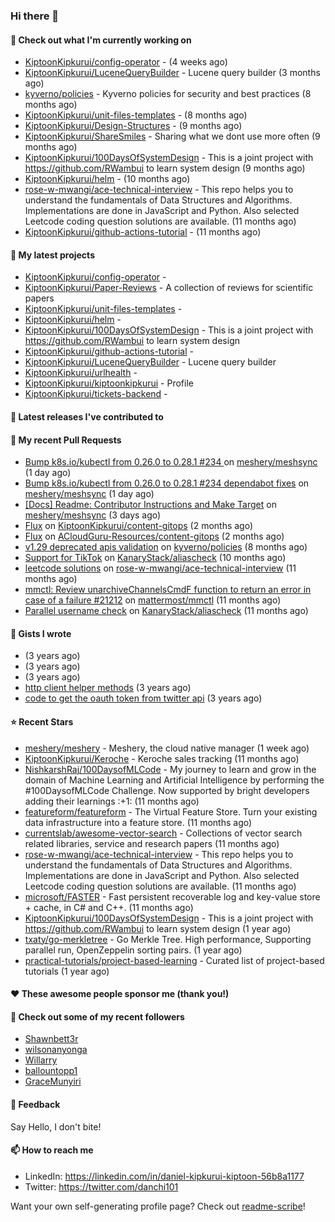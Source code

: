 
### Hi there 👋

#### 👷 Check out what I'm currently working on

- [KiptoonKipkurui/config-operator](https://github.com/KiptoonKipkurui/config-operator) -  (4 weeks ago)
- [KiptoonKipkurui/LuceneQueryBuilder](https://github.com/KiptoonKipkurui/LuceneQueryBuilder) - Lucene query builder (3 months ago)
- [kyverno/policies](https://github.com/kyverno/policies) - Kyverno policies for security and best practices  (8 months ago)
- [KiptoonKipkurui/unit-files-templates](https://github.com/KiptoonKipkurui/unit-files-templates) -  (8 months ago)
- [KiptoonKipkurui/Design-Structures](https://github.com/KiptoonKipkurui/Design-Structures) -  (9 months ago)
- [KiptoonKipkurui/ShareSmiles](https://github.com/KiptoonKipkurui/ShareSmiles) - Sharing what we dont use more often (9 months ago)
- [KiptoonKipkurui/100DaysOfSystemDesign](https://github.com/KiptoonKipkurui/100DaysOfSystemDesign) - This is a joint project with https://github.com/RWambui to learn system design (9 months ago)
- [KiptoonKipkurui/helm](https://github.com/KiptoonKipkurui/helm) -  (10 months ago)
- [rose-w-mwangi/ace-technical-interview](https://github.com/rose-w-mwangi/ace-technical-interview) - This repo helps you to understand the fundamentals of Data Structures and Algorithms. Implementations are done in JavaScript and Python. Also selected Leetcode coding question solutions are available.  (11 months ago)
- [KiptoonKipkurui/github-actions-tutorial](https://github.com/KiptoonKipkurui/github-actions-tutorial) -  (11 months ago)

#### 🌱 My latest projects

- [KiptoonKipkurui/config-operator](https://github.com/KiptoonKipkurui/config-operator) - 
- [KiptoonKipkurui/Paper-Reviews](https://github.com/KiptoonKipkurui/Paper-Reviews) - A collection of reviews for scientific papers
- [KiptoonKipkurui/unit-files-templates](https://github.com/KiptoonKipkurui/unit-files-templates) - 
- [KiptoonKipkurui/helm](https://github.com/KiptoonKipkurui/helm) - 
- [KiptoonKipkurui/100DaysOfSystemDesign](https://github.com/KiptoonKipkurui/100DaysOfSystemDesign) - This is a joint project with https://github.com/RWambui to learn system design
- [KiptoonKipkurui/github-actions-tutorial](https://github.com/KiptoonKipkurui/github-actions-tutorial) - 
- [KiptoonKipkurui/LuceneQueryBuilder](https://github.com/KiptoonKipkurui/LuceneQueryBuilder) - Lucene query builder
- [KiptoonKipkurui/urlhealth](https://github.com/KiptoonKipkurui/urlhealth) - 
- [KiptoonKipkurui/kiptoonkipkurui](https://github.com/KiptoonKipkurui/kiptoonkipkurui) - Profile
- [KiptoonKipkurui/tickets-backend](https://github.com/KiptoonKipkurui/tickets-backend) - 

#### 🔭 Latest releases I've contributed to


#### 🔨 My recent Pull Requests

- [ Bump k8s.io/kubectl from 0.26.0 to 0.28.1 #234 ](https://github.com/meshery/meshsync/pull/242) on [meshery/meshsync](https://github.com/meshery/meshsync) (1 day ago)
- [ Bump k8s.io/kubectl from 0.26.0 to 0.28.1 #234 dependabot fixes](https://github.com/meshery/meshsync/pull/241) on [meshery/meshsync](https://github.com/meshery/meshsync) (1 day ago)
- [[Docs] Readme: Contributor Instructions and Make Target](https://github.com/meshery/meshsync/pull/240) on [meshery/meshsync](https://github.com/meshery/meshsync) (3 days ago)
- [Flux](https://github.com/KiptoonKipkurui/content-gitops/pull/1) on [KiptoonKipkurui/content-gitops](https://github.com/KiptoonKipkurui/content-gitops) (2 months ago)
- [Flux](https://github.com/ACloudGuru-Resources/content-gitops/pull/32) on [ACloudGuru-Resources/content-gitops](https://github.com/ACloudGuru-Resources/content-gitops) (2 months ago)
- [v1.29 deprecated apis validation](https://github.com/kyverno/policies/pull/489) on [kyverno/policies](https://github.com/kyverno/policies) (8 months ago)
- [Support for TikTok](https://github.com/KanaryStack/aliascheck/pull/59) on [KanaryStack/aliascheck](https://github.com/KanaryStack/aliascheck) (10 months ago)
- [leetcode solutions](https://github.com/rose-w-mwangi/ace-technical-interview/pull/26) on [rose-w-mwangi/ace-technical-interview](https://github.com/rose-w-mwangi/ace-technical-interview) (11 months ago)
- [mmctl: Review unarchiveChannelsCmdF function to return an error in case of a failure #21212](https://github.com/mattermost/mmctl/pull/572) on [mattermost/mmctl](https://github.com/mattermost/mmctl) (11 months ago)
- [Parallel username check](https://github.com/KanaryStack/aliascheck/pull/53) on [KanaryStack/aliascheck](https://github.com/KanaryStack/aliascheck) (11 months ago)


#### 📓 Gists I wrote

- [](https://gist.github.com/75f8e6859120ff76384203162ff71031) (3 years ago)
- [](https://gist.github.com/36d123dbcfae3aa16c9fa05d14b77e70) (3 years ago)
- [](https://gist.github.com/03aa6a9e4d1f6e83ffe6ce69bac8ade0) (3 years ago)
- [http client helper methods](https://gist.github.com/42b4af13921bcb86f7f2aa61d76dc5f3) (3 years ago)
- [code to get the oauth token from twitter api](https://gist.github.com/4f857e433d186cdd79501c0bd4bff8b9) (3 years ago)

#### ⭐ Recent Stars

- [meshery/meshery](https://github.com/meshery/meshery) - Meshery, the cloud native manager (1 week ago)
- [KiptoonKipkurui/Keroche](https://github.com/KiptoonKipkurui/Keroche) - Keroche sales tracking (11 months ago)
- [NishkarshRaj/100DaysofMLCode](https://github.com/NishkarshRaj/100DaysofMLCode) - My journey to learn and grow in the domain of Machine Learning and Artificial Intelligence by performing the #100DaysofMLCode Challenge. Now supported by bright developers adding their learnings :&#43;1: (11 months ago)
- [featureform/featureform](https://github.com/featureform/featureform) - The Virtual Feature Store. Turn your existing data infrastructure into a feature store. (11 months ago)
- [currentslab/awesome-vector-search](https://github.com/currentslab/awesome-vector-search) - Collections of vector search related libraries, service and research papers (11 months ago)
- [rose-w-mwangi/ace-technical-interview](https://github.com/rose-w-mwangi/ace-technical-interview) - This repo helps you to understand the fundamentals of Data Structures and Algorithms. Implementations are done in JavaScript and Python. Also selected Leetcode coding question solutions are available.  (11 months ago)
- [microsoft/FASTER](https://github.com/microsoft/FASTER) - Fast persistent recoverable log and key-value store &#43; cache, in C# and C&#43;&#43;. (11 months ago)
- [KiptoonKipkurui/100DaysOfSystemDesign](https://github.com/KiptoonKipkurui/100DaysOfSystemDesign) - This is a joint project with https://github.com/RWambui to learn system design (1 year ago)
- [txaty/go-merkletree](https://github.com/txaty/go-merkletree) - Go Merkle Tree. High performance, Supporting parallel run, OpenZeppelin sorting pairs. (1 year ago)
- [practical-tutorials/project-based-learning](https://github.com/practical-tutorials/project-based-learning) - Curated list of project-based tutorials (1 year ago)

#### ❤️ These awesome people sponsor me (thank you!)


#### 👯 Check out some of my recent followers

- [Shawnbett3r](https://github.com/Shawnbett3r)
- [wilsonanyonga](https://github.com/wilsonanyonga)
- [Willarry](https://github.com/Willarry)
- [ballountopp1](https://github.com/ballountopp1)
- [GraceMunyiri](https://github.com/GraceMunyiri)

#### 💬 Feedback

Say Hello, I don't bite!

#### 📫 How to reach me
- LinkedIn: https://linkedin.com/in/daniel-kipkurui-kiptoon-56b8a1177
- Twitter: https://twitter.com/danchi101


Want your own self-generating profile page? Check out [readme-scribe](https://github.com/muesli/readme-scribe)!
